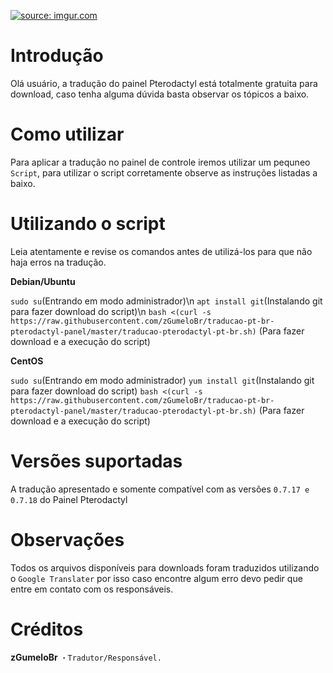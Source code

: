 <a href="https://imgur.com/iGrxpFq"><img src="https://i.imgur.com/iGrxpFq.png" title="source: imgur.com" /></a>
# Introdução
Olá usuário, a tradução do painel Pterodactyl está totalmente gratuita para download, caso tenha alguma dúvida basta observar os tópicos a baixo.

# Como utilizar
Para aplicar a tradução no painel de controle iremos utilizar um pequneo ```Script```, para utilizar o script corretamente observe as instruções listadas a baixo.

# Utilizando o script
Leia atentamente e revise os comandos antes de utilizá-los para que não haja erros na tradução.

**Debian/Ubuntu**

```sudo su```(Entrando em modo administrador)\n
```apt install git```(Instalando git para fazer download do script)\n
```bash <(curl -s https://raw.githubusercontent.com/zGumeloBr/traducao-pt-br-pterodactyl-panel/master/traducao-pterodactyl-pt-br.sh)``` (Para fazer download e a execução do script)

**CentOS**

```sudo su```(Entrando em modo administrador)
```yum install git```(Instalando git para fazer download do script)
```bash <(curl -s https://raw.githubusercontent.com/zGumeloBr/traducao-pt-br-pterodactyl-panel/master/traducao-pterodactyl-pt-br.sh)``` (Para fazer download e a execução do script)

# Versões suportadas
A tradução apresentado e somente compatível com as versões ```0.7.17 e 0.7.18``` do Painel Pterodactyl

# Observações
Todos os arquivos disponíveis para downloads foram traduzidos utilizando o ```Google Translater``` por isso caso encontre algum erro devo pedir que entre em contato com os responsáveis.

# Créditos

**zGumeloBr**
```・Tradutor/Responsável.```

